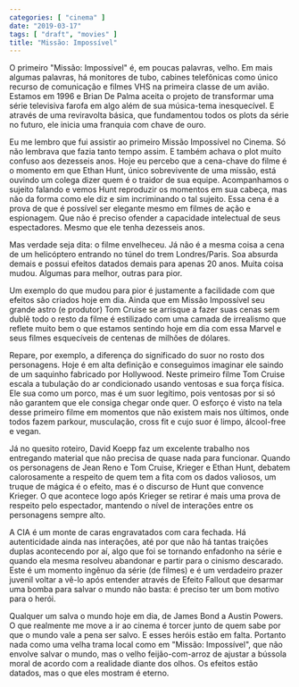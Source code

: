 ```yaml
---
categories: [ "cinema" ]
date: "2019-03-17"
tags: [ "draft", "movies" ]
title: "Missão: Impossível"
---
```

O primeiro "Missão: Impossível" é, em poucas palavras, velho. Em mais algumas palavras, há monitores de tubo, cabines telefônicas como único recurso de comunicação e filmes VHS na primeira classe de um avião. Estamos em 1996 e Brian De Palma aceita o projeto de transformar uma série televisiva farofa em algo além de sua música-tema inesquecível. E através de uma reviravolta básica, que fundamentou todos os plots da série no futuro, ele inicia uma franquia com chave de ouro.

Eu me lembro que fui assistir ao primeiro Missão Impossível no Cinema. Só não lembrava que fazia tanto tempo assim. E também achava o plot muito confuso aos dezesseis anos. Hoje eu percebo que a cena-chave do filme é o momento em que Ethan Hunt, único sobrevivente de uma missão, está ouvindo um colega dizer quem é o traidor de sua equipe. Acompanhamos o sujeito falando e vemos Hunt reproduzir os momentos em sua cabeça, mas não da forma como ele diz e sim incriminando o tal sujeito. Essa cena é a prova de que é possível ser elegante mesmo em filmes de ação e espionagem. Que não é preciso ofender a capacidade intelectual de seus espectadores. Mesmo que ele tenha dezesseis anos.

Mas verdade seja dita: o filme envelheceu. Já não é a mesma coisa a cena de um helicóptero entrando no túnel do trem Londres/Paris. Soa absurda demais e possui efeitos datados demais para apenas 20 anos. Muita coisa mudou. Algumas para melhor, outras para pior.

Um exemplo do que mudou para pior é justamente a facilidade com que efeitos são criados hoje em dia. Ainda que em Missão Impossível seu grande astro (e produtor) Tom Cruise se arrisque a fazer suas cenas sem dublê todo o resto da filme é estilizado com uma camada de irrealismo que reflete muito bem o que estamos sentindo hoje em dia com essa Marvel e seus filmes esquecíveis de centenas de milhões de dólares.

Repare, por exemplo, a diferença do significado do suor no rosto dos personagens. Hoje é em alta definição e conseguimos imaginar ele saindo de um saquinho fabricado por Hollywood. Neste primeiro filme Tom Cruise escala a tubulação do ar condicionado usando ventosas e sua força física. Ele sua como um porco, mas é um suor legítimo, pois ventosas por si só não garantem que ele consiga chegar onde quer. O esforço é visto na tela desse primeiro filme em momentos que não existem mais nos últimos, onde todos fazem parkour, musculação, cross fit e cujo suor é limpo, álcool-free e vegan.

Já no quesito roteiro, David Koepp faz um excelente trabalho nos entregando material que não precisa de quase nada para funcionar. Quando os personagens de Jean Reno e Tom Cruise, Krieger e Ethan Hunt, debatem calorosamente a respeito de quem tem a fita com os dados valiosos, um truque de mágica é o efeito, mas é o discurso de Hunt que convence Krieger. O que acontece logo após Krieger se retirar é mais uma prova de respeito pelo espectador, mantendo o nível de interações entre os personagens sempre alto.

A CIA é um monte de caras engravatados com cara fechada. Há autenticidade ainda nas interações, até por que não há tantas traições duplas acontecendo por aí, algo que foi se tornando enfadonho na série e quando ela mesma resolveu abandonar e partir para o cinismo descarado. Este é um momento ingênuo da série (de filmes) e é um verdadeiro prazer juvenil voltar a vê-lo após entender através de Efeito Fallout que desarmar uma bomba para salvar o mundo não basta: é preciso ter um bom motivo para o herói.

Qualquer um salva o mundo hoje em dia, de James Bond a Austin Powers. O que realmente me move a ir ao cinema é torcer junto de quem sabe por que o mundo vale a pena ser salvo. E esses heróis estão em falta. Portanto nada como uma velha trama local como em "Missão: Impossível", que não envolve salvar o mundo, mas o velho feijão-com-arroz de ajustar a bússola moral de acordo com a realidade diante dos olhos. Os efeitos estão datados, mas o que eles mostram é eterno.

